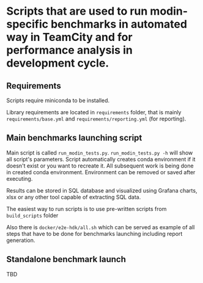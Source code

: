 # Scripts that are used to run modin-specific benchmarks in automated way in TeamCity and for performance analysis in development cycle.

## Requirements

Scripts require miniconda to be installed.

Library requirements are located in `requirements` folder, that is mainly `requirements/base.yml` and `requirements/reporting.yml` (for reporting).

## Main benchmarks launching script

Main script is called `run_modin_tests.py`. ```run_modin_tests.py -h``` will show all script's parameters. 
Script automatically creates conda environment if it doesn't exist or you want to recreate it.
All subsequent work is being done in created conda environment. Environment can be removed or saved after executing.

Results can be stored in SQL database and visualized using Grafana charts, xlsx or any other tool capable of extracting SQL data.

The easiest way to run scripts is to use pre-written scripts from `build_scripts` folder

Also there is `docker/e2e-hdk/all.sh` which can be served as example of all steps that have to be done for benchmarks launching including report generation.

## Standalone benchmark launch

TBD
